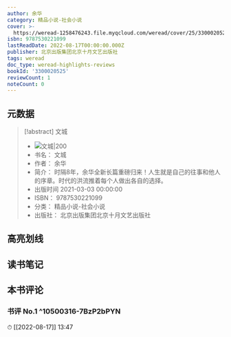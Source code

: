 ```yaml
---
author: 余华
category: 精品小说-社会小说
cover: >-
  https://weread-1258476243.file.myqcloud.com/weread/cover/25/3300020525/t7_3300020525.jpg
isbn: 9787530221099
lastReadDate: 2022-08-17T00:00:00.000Z
publisher: 北京出版集团北京十月文艺出版社
tags: weread
doc_type: weread-highlights-reviews
bookId: '3300020525'
reviewCount: 1
noteCount: 0
---
```


## 元数据

> [!abstract] 文城
> - ![ 文城|200](https://weread-1258476243.file.myqcloud.com/weread/cover/25/3300020525/t7_3300020525.jpg)
> - 书名： 文城
> - 作者： 余华
> - 简介： 时隔8年，余华全新长篇重磅归来！人生就是自己的往事和他人的序章。时代的洪流推着每个人做出各自的选择。
> - 出版时间 2021-03-03 00:00:00
> - ISBN： 9787530221099
> - 分类： 精品小说-社会小说
> - 出版社： 北京出版集团北京十月文艺出版社

## 高亮划线

## 读书笔记

## 本书评论

### 书评 No.1  ^10500316-7BzP2bPYN
⏱ [[2022-08-17]]  13:47

